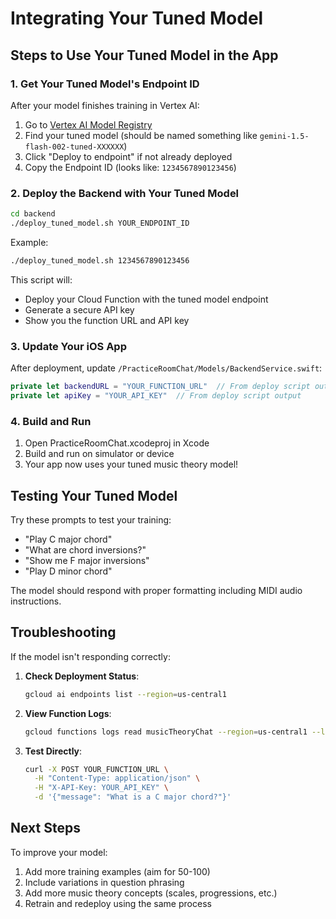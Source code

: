 # Integrating Your Tuned Model

## Steps to Use Your Tuned Model in the App

### 1. Get Your Tuned Model's Endpoint ID

After your model finishes training in Vertex AI:

1. Go to [Vertex AI Model Registry](https://console.cloud.google.com/vertex-ai/models)
2. Find your tuned model (should be named something like `gemini-1.5-flash-002-tuned-XXXXXX`)
3. Click "Deploy to endpoint" if not already deployed
4. Copy the Endpoint ID (looks like: `1234567890123456`)

### 2. Deploy the Backend with Your Tuned Model

```bash
cd backend
./deploy_tuned_model.sh YOUR_ENDPOINT_ID
```

Example:
```bash
./deploy_tuned_model.sh 1234567890123456
```

This script will:
- Deploy your Cloud Function with the tuned model endpoint
- Generate a secure API key
- Show you the function URL and API key

### 3. Update Your iOS App

After deployment, update `/PracticeRoomChat/Models/BackendService.swift`:

```swift
private let backendURL = "YOUR_FUNCTION_URL"  // From deploy script output
private let apiKey = "YOUR_API_KEY"  // From deploy script output
```

### 4. Build and Run

1. Open PracticeRoomChat.xcodeproj in Xcode
2. Build and run on simulator or device
3. Your app now uses your tuned music theory model!

## Testing Your Tuned Model

Try these prompts to test your training:
- "Play C major chord"
- "What are chord inversions?"
- "Show me F major inversions"
- "Play D minor chord"

The model should respond with proper formatting including MIDI audio instructions.

## Troubleshooting

If the model isn't responding correctly:

1. **Check Deployment Status**: 
   ```bash
   gcloud ai endpoints list --region=us-central1
   ```

2. **View Function Logs**:
   ```bash
   gcloud functions logs read musicTheoryChat --region=us-central1 --limit=50
   ```

3. **Test Directly**:
   ```bash
   curl -X POST YOUR_FUNCTION_URL \
     -H "Content-Type: application/json" \
     -H "X-API-Key: YOUR_API_KEY" \
     -d '{"message": "What is a C major chord?"}'
   ```

## Next Steps

To improve your model:
1. Add more training examples (aim for 50-100)
2. Include variations in question phrasing
3. Add more music theory concepts (scales, progressions, etc.)
4. Retrain and redeploy using the same process